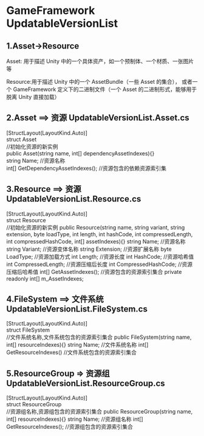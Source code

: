 # GameFramework UpdatableVersionList

## 1.Asset->Resource
Asset: 用于描述 Unity 中的一个具体资产，如一个预制体、一个材质、一张图片等

Resource:用于描述 Unity 中的一个 AssetBundle（一些 Asset 的集合），
或者一个 GameFramework 定义下的二进制文件（一个 Asset 的二进制形式，能够用于脱离 Unity 直接加载）
	
## 2.Asset ==> 资源 UpdatableVersionList.Asset.cs  

[StructLayout(LayoutKind.Auto)]    
struct Asset  
	//初始化资源的新实例  
	public Asset(string name, int[] dependencyAssetIndexes){}  
	string Name;							//资源名称  
	int[] GetDependencyAssetIndexes();		//资源包含的依赖资源索引集  
	
## 3.Resource ==> 资源 UpdatableVersionList.Resource.cs  

[StructLayout(LayoutKind.Auto)]  
struct Resource  
	//初始化资源的新实例
	public Resource(string name, string variant, string extension, byte loadType, int length, int hashCode, 
		int compressedLength, int compressedHashCode, int[] assetIndexes){}
	string Name;				//资源名称
	string Variant;				//资源变体名称
	string Extension;			//资源扩展名称
	byte LoadType;				//资源加载方式
	int Length;					//资源长度
	int HashCode;				//资源哈希值
	int CompressedLength;		//资源压缩后长度
	int CompressedHashCode;		//资源压缩后哈希值
	int[] GetAssetIndexes();	//资源包含的资源索引集合 private readonly int[] m_AssetIndexes;

## 4.FileSystem ==> 文件系统 UpdatableVersionList.FileSystem.cs

[StructLayout(LayoutKind.Auto)]  
struct FileSystem  
	//文件系统名称,文件系统包含的资源索引集合
	public FileSystem(string name, int[] resourceIndexes){}
	string Name;					//文件系统名称
	int[] GetResourceIndexes()		//文件系统包含的资源索引集合

## 5.ResourceGroup => 资源组 UpdatableVersionList.ResourceGroup.cs

[StructLayout(LayoutKind.Auto)]  
struct ResourceGroup	
	//资源组名称,资源组包含的资源索引集合
	public ResourceGroup(string name, int[] resourceIndexes){}
	string Name;					//资源组名称
	int[] GetResourceIndexes();		//资源组包含的资源索引集合

